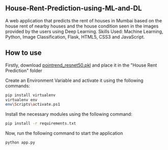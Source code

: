 ## House-Rent-Prediction-using-ML-and-DL
A web application that predicts the rent of houses in Mumbai based on the house rent of nearby houses and  the house condition seen in the images provided by the users using Deep Learning. 
Skills Used: Machine Learning, Python, Image Classification, Flask, HTML5, CSS3 and JavaScript.

## How to use
Firstly, download [pointrend_resnet50.pkl](https://github.com/ayoolaolafenwa/PixelLib/releases/download/0.2.0/pointrend_resnet50.pkl) and place it in the "House Rent Prediction" folder<be>

Create an Environment Variable and activate it using the following commands:
```bash
pip install virtualenv
virtualenv env
env\Scripts\activate.ps1
```
Install the necessary modules using the following command:
```bash
pip install -r requirements.txt
```
Now, run the following command to start the application
```bash
python app.py
```
